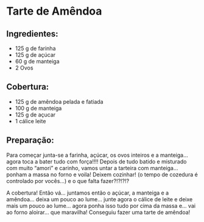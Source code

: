 # Tarte de Amêndoa

## Ingredientes:

* 125 g de farinha
* 125 g de açúcar 
* 60 g de manteiga
* 2 Ovos

## Cobertura:

* 125 g de amêndoa pelada e fatiada
* 100 g de manteiga
* 125 g de açucar
* 1 cálice leite

## Preparação:

Para começar junta-se a farinha, açúcar, os ovos inteiros e a manteiga… agora toca a bater tudo com força!!!! Depois de tudo batido e misturado com muito “amori” e carinho, vamos untar a tarteira com manteiga… ponham a massa no forno e voila! Deixem cozinhar! (o tempo de cozedura é controlado por vocês…) e o que falta fazer?!?!?!?

A cobertura! Então vá… juntamos então o açúcar, a manteiga e a amêndoa… deixa um pouco ao lume… junte agora o cálice de leite e deixe mais um pouco ao lume… agora ponha isso tudo por cima da massa e… vai ao forno aloirar… que maravilha! Conseguiu fazer uma tarte de amêndoa!